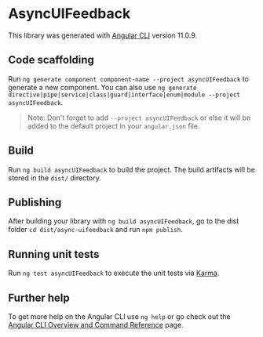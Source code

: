 # AsyncUIFeedback

This library was generated with [Angular CLI](https://github.com/angular/angular-cli) version 11.0.9.

## Code scaffolding

Run `ng generate component component-name --project asyncUIFeedback` to generate a new component. You can also use `ng generate directive|pipe|service|class|guard|interface|enum|module --project asyncUIFeedback`.
> Note: Don't forget to add `--project asyncUIFeedback` or else it will be added to the default project in your `angular.json` file. 

## Build

Run `ng build asyncUIFeedback` to build the project. The build artifacts will be stored in the `dist/` directory.

## Publishing

After building your library with `ng build asyncUIFeedback`, go to the dist folder `cd dist/async-uifeedback` and run `npm publish`.

## Running unit tests

Run `ng test asyncUIFeedback` to execute the unit tests via [Karma](https://karma-runner.github.io).

## Further help

To get more help on the Angular CLI use `ng help` or go check out the [Angular CLI Overview and Command Reference](https://angular.io/cli) page.
